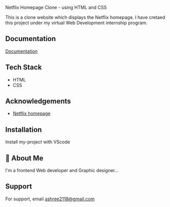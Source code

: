 
Netflix Homepage Clone - using HTML and CSS



This is a clone website which displays the Netflix homepage. I have cretaed this project under my virtual Web Development internship program. 
## Documentation

[Documentation](https://docs.google.com/document/d/1AENAyE-l5Om8YwJa5xeAAADcv93JEer0socSEhlg0M8/edit?usp=sharing)


## Tech Stack

- HTML 
- CSS




## Acknowledgements

 - [Netflix homepage](https://www.netflix.com/in/)
  


## Installation

Install my-project with VScode


    
## 🚀 About Me
I'm a frontend Web developer and Graphic designer...


## Support

For support, email ashree2118@gmail.com 

